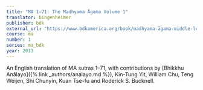 ```yaml
---
title: "MA 1–71: The Madhyama Āgama Volume 1"
translator: bingenheimer
publisher: bdk
external_url: "https://www.bdkamerica.org/book/madhyama-āgama-middle-length-discourses-volume-i"
course: ma
number: 1
series: ma_bdk
year: 2013
---
```


An English translation of MA sutras 1–71, with contributions by [Bhikkhu Anālayo]({% link _authors/analayo.md %}), Kin-Tung Yit, William Chu, Teng Weijen, Shi Chunyin, Kuan Tse-fu and Roderick S. Bucknell.
